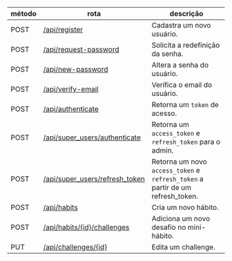 | método | rota                                                            | descrição                                                                      |
| ------ | --------------------------------------------------------------- | ------------------------------------------------------------------------------ |
| POST   | [/api/register](./users/register.md)                            | Cadastra um novo usuário.                                                      |
| POST   | [/api/request-password](./users/request-password.md)            | Solicita a redefinição da senha.                                               |
| POST   | [/api/new-password](./users/new-password.md)                    | Altera a senha do usuário.                                                     |
| POST   | [/api/verify-email](./users/verify-email.md)                    | Verifica o email do usuário.                                                   |
| POST   | [/api/authenticate](./auth/authenticate.md)                     | Retorna um `token` de acesso.                                                  |
| POST   | [/api/super_users/authenticate](./superUsers/authenticate.md)   | Retorna um `access_token` e `refresh_token` para o admin.                      |
| POST   | [/api/super_users/refresh_token](./superUsers/refresh-token.md) | Retorna um novo `access_token` e `refresh_token` a partir de um refresh_token. |
| POST   | [/api/habits](./habits/create.md)                               | Cria um novo hábito.                                                           |
| POST   | [/api/habits/{id}/challenges](./habits/addChallenge.md)         | Adiciona um novo desafio no mini-hábito.                                       |
| PUT    | [/api/challenges/{id}](./challenges/edit.md)                    | Edita um challenge.                                                            |
